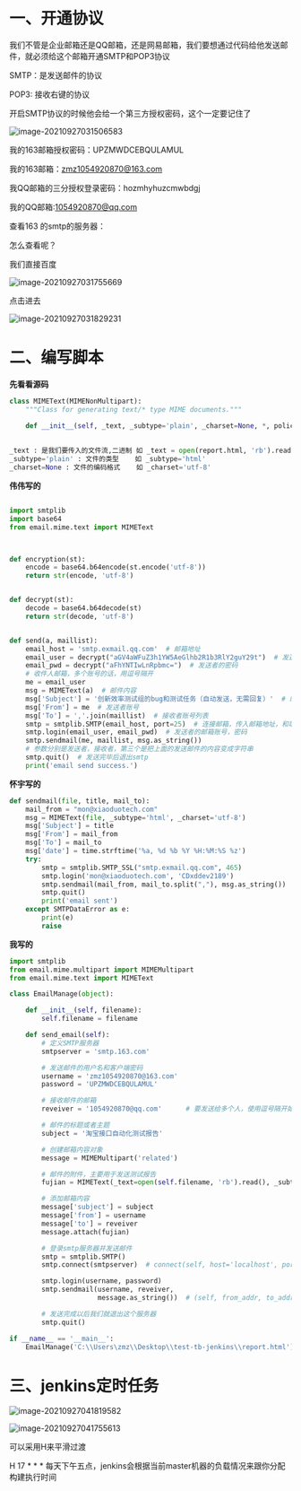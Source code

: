 # 一、开通协议

我们不管是企业邮箱还是QQ邮箱，还是网易邮箱，我们要想通过代码给他发送邮件，就必须给这个邮箱开通SMTP和POP3协议

SMTP：是发送邮件的协议

POP3: 接收右键的协议



开启SMTP协议的时候他会给一个第三方授权密码，这个一定要记住了

![image-20210927031506583](image-20210927031506583.png)

我的163邮箱授权密码：UPZMWDCEBQULAMUL

我的163邮箱：zmz1054920870@163.com



我QQ邮箱的三分授权登录密码：hozmhyhuzcmwbdgj

我的QQ邮箱:1054920870@qq.com





查看163 的smtp的服务器：

怎么查看呢？

我们直接百度

![image-20210927031755669](image-20210927031755669.png)

点击进去

![image-20210927031829231](image-20210927031829231.png)



# 二、编写脚本

**先看看源码**

```python
class MIMEText(MIMENonMultipart):
    """Class for generating text/* type MIME documents."""

    def __init__(self, _text, _subtype='plain', _charset=None, *, policy=None):
    
    
_text : 是我们要传入的文件流,二进制 如 _text = open(report.html, 'rb').read()
_subtype='plain' : 文件的类型	如 _subtype='html'
_charset=None : 文件的编码格式	   如 _charset='utf-8'
```



**伟伟写的**

```python

import smtplib
import base64
from email.mime.text import MIMEText



def encryption(st):
    encode = base64.b64encode(st.encode('utf-8'))
    return str(encode, 'utf-8')


def decrypt(st):
    decode = base64.b64decode(st)
    return str(decode, 'utf-8')


def send(a, maillist):
    email_host = 'smtp.exmail.qq.com'  # 邮箱地址
    email_user = decrypt("aGV4aWFuZ3h1YW5AeGlhb2R1b3RlY2guY29t")  # 发送者账号
    email_pwd = decrypt("aFhYNTIwLnRpbmc=")  # 发送者的密码
    # 收件人邮箱，多个账号的话，用逗号隔开
    me = email_user
    msg = MIMEText(a)  # 邮件内容
    msg['Subject'] = '创新效率测试组的bug和测试任务（自动发送，无需回复）'  # 邮件主题
    msg['From'] = me  # 发送者账号
    msg['To'] = ','.join(maillist)  # 接收者账号列表
    smtp = smtplib.SMTP(email_host, port=25)  # 连接邮箱，传入邮箱地址，和端口号，smtp的端口号是25
    smtp.login(email_user, email_pwd)  # 发送者的邮箱账号，密码
    smtp.sendmail(me, maillist, msg.as_string())
    # 参数分别是发送者，接收者，第三个是把上面的发送邮件的内容变成字符串
    smtp.quit()  # 发送完毕后退出smtp
    print('email send success.')
```



**怀宇写的**

```python
def sendmail(file, title, mail_to):
    mail_from = "mon@xiaoduotech.com"
    msg = MIMEText(file, _subtype='html', _charset='utf-8')
    msg['Subject'] = title
    msg['From'] = mail_from
    msg['To'] = mail_to
    msg['date'] = time.strftime('%a, %d %b %Y %H:%M:%S %z')
    try:
        smtp = smtplib.SMTP_SSL("smtp.exmail.qq.com", 465)
        smtp.login('mon@xiaoduotech.com', 'CDxddev2189')
        smtp.sendmail(mail_from, mail_to.split(","), msg.as_string())
        smtp.quit()
        print('email sent')
    except SMTPDataError as e:
        print(e)
        raise
```



**我写的**

```python
import smtplib
from email.mime.multipart import MIMEMultipart
from email.mime.text import MIMEText

class EmailManage(object):

    def __init__(self, filename):
        self.filename = filename

    def send_email(self):
        # 定义SMTP服务器
        smtpserver = 'smtp.163.com'

        # 发送邮件的用户名和客户端密码
        username = 'zmz1054920870@163.com'
        password = 'UPZMWDCEBQULAMUL'

        # 接收邮件的邮箱
        reveiver = '1054920870@qq.com'		# 要发送给多个人，使用逗号隔开如:reveiver = '1054920870@qq.com,2967888689@qq.com'

        # 邮件的标题或者主题
        subject = '淘宝接口自动化测试报告'

        # 创建邮箱内容对象
        message = MIMEMultipart('related')

        # 邮件的附件，主要用于发送测试报告
        fujian = MIMEText(_text=open(self.filename, 'rb').read(), _subtype='html', _charset='utf8')

        # 添加邮箱内容
        message['subject'] = subject
        message['from'] = username
        message['to'] = reveiver
        message.attach(fujian)

        # 登录smtp服务器并发送邮件
        smtp = smtplib.SMTP()
        smtp.connect(smtpserver)  # connect(self, host='localhost', port=0, source_address=None):

        smtp.login(username, password)
        smtp.sendmail(username, reveiver,
                      message.as_string())  # (self, from_addr, to_addrs, msg, mail_options=[],rcpt_options=[]):

        # 发送完成以后我们就退出这个服务器
        smtp.quit()

if __name__ == '__main__':
    EmailManage('C:\\Users\zmz\\Desktop\\test-tb-jenkins\\report.html').send_email()
```



# 三、jenkins定时任务

![image-20210927041819582](image-20210927041819582.png)







![image-20210927041755613](image-20210927041755613.png)

可以采用H来平滑过渡

H 17 * * *  每天下午五点，jenkins会根据当前master机器的负载情况来跟你分配构建执行时间

